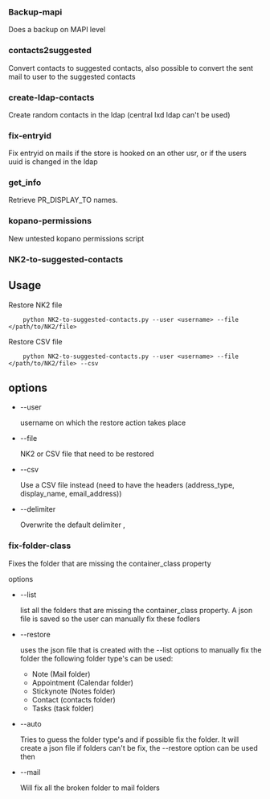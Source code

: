 ### Backup-mapi

Does a backup on MAPI level

### contacts2suggested

Convert contacts to suggested contacts, also possible to convert the sent mail to user to the suggested contacts

### create-ldap-contacts

Create random contacts in the ldap (central lxd ldap can't be used)

### fix-entryid

Fix entryid on mails if the store is hooked on an other usr, or if the users uuid is changed in the ldap

### get_info

Retrieve PR_DISPLAY_TO names. 

### kopano-permissions

New untested kopano permissions script

### NK2-to-suggested-contacts

## Usage

Restore NK2 file

        python NK2-to-suggested-contacts.py --user <username> --file </path/to/NK2/file>


Restore CSV file

        python NK2-to-suggested-contacts.py --user <username> --file </path/to/NK2/file> --csv

## options
* --user

    username on which the restore action takes place
* --file

    NK2 or CSV file that need to be restored
* --csv

    Use a CSV file instead (need to have the headers  (address_type, display_name, email_address))
* --delimiter

    Overwrite the default delimiter ,

### fix-folder-class

Fixes the folder that are missing the container_class property

options
* --list

    list all the folders that are missing the container_class property. A json file is saved so the user can manually fix these fodlers
* --restore

    uses the json file that is created with the --list options to manually fix the folder
    the following folder type's can be used:
    
    * Note  (Mail folder)
    * Appointment (Calendar folder)
    * Stickynote (Notes folder)
    * Contact  (contacts folder)
    * Tasks    (task folder)
* --auto

    Tries to guess the folder type's and if possible fix the folder. 
    It will create a json file if folders can't be fix, the --restore option can be used then 
* --mail 

    Will fix all the broken folder to mail folders